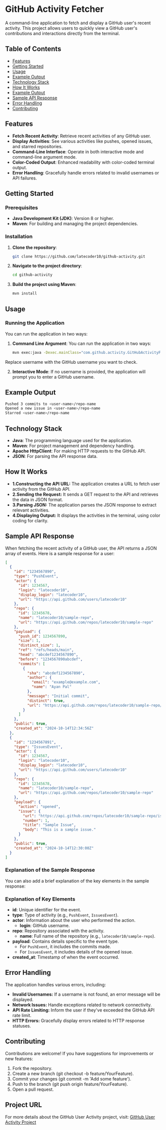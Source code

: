 
# GitHub Activity Fetcher

A command-line application to fetch and display a GitHub user's recent activity. This project allows users to quickly view a GitHub user's contributions and interactions directly from the terminal.

## Table of Contents

- [Features](#features)
- [Getting Started](#getting-started)
- [Usage](#usage)
- [Example Output](#example-output)
- [Technology Stack](#technology-stack)
- [How It Works](#how-it-works)
- [Example Output](#example-output)
- [Sample API Response](#sample-api-response)
- [Error Handling](#error-handling)
- [Contributing](#contributing)


## Features

- **Fetch Recent Activity**: Retrieve recent activities of any GitHub user.
- **Display Activities**: See various activities like pushes, opened issues, and starred repositories.
- **Command-Line Interface**: Operate in both interactive mode and command-line argument mode.
- **Color-Coded Output**: Enhanced readability with color-coded terminal output.
- **Error Handling**: Gracefully handle errors related to invalid usernames or API failures.

## Getting Started

### Prerequisites

- **Java Development Kit (JDK)**: Version 8 or higher.
- **Maven**: For building and managing the project dependencies.

### Installation

1. **Clone the repository**:

   ```bash
   git clone https://github.com/latecoder10/github-activity.git
1. **Navigate to the project directory**:

   ```bash
   cd github-activity
1. **Build the project using Maven**:

   ```bash
   mvn install

## Usage

### Running the Application
You can run the application in two ways:

1. **Command Line Argument**:
    You can run the application in two ways:
   
   ```bash
   mvn exec:java -Dexec.mainClass="com.github.activity.GitHubActivityFetcher" -Dexec.args="username"
Replace username with the GitHub username you want to check.

2. **Interactive Mode**:
    If no username is provided, the application will prompt you to enter a GitHub username.

## Example Output
   ```bash
   Pushed 3 commits to <user-name>/repo-name
   Opened a new issue in <user-name>/repo-name
   Starred <user-name>/repo-name
```

## Technology Stack
- **Java**: The programming language used for the application.
- **Maven**: For project management and dependency handling.
- **Apache HttpClient**: For making HTTP requests to the GitHub API.
- **JSON**: For parsing the API response data.
  
## How It Works
- **1.Constructing the API URL:** The application creates a URL to fetch user activity from the GitHub API.
- **2.Sending the Request:** It sends a GET request to the API and retrieves the data in JSON format.
- **3.Parsing JSON:** The application parses the JSON response to extract relevant activities.
- **4.Displaying Output:** It displays the activities in the terminal, using color coding for clarity.
## Sample API Response

When fetching the recent activity of a GitHub user, the API returns a JSON array of events. Here is a sample response for a user:

```json
[
  {
    "id": "1234567890",
    "type": "PushEvent",
    "actor": {
      "id": 1234567,
      "login": "latecoder10",
      "display_login": "latecoder10",
      "url": "https://api.github.com/users/latecoder10"
    },
    "repo": {
      "id": 12345678,
      "name": "latecoder10/sample-repo",
      "url": "https://api.github.com/repos/latecoder10/sample-repo"
    },
    "payload": {
      "push_id": 1234567890,
      "size": 1,
      "distinct_size": 1,
      "ref": "refs/heads/main",
      "head": "abcdef1234567890",
      "before": "1234567890abcdef",
      "commits": [
        {
          "sha": "abcdef1234567890",
          "author": {
            "email": "example@example.com",
            "name": "Ayan Pal"
          },
          "message": "Initial commit",
          "distinct": true,
          "url": "https://api.github.com/repos/latecoder10/sample-repo/commits/abcdef1234567890"
        }
      ]
    },
    "public": true,
    "created_at": "2024-10-14T12:34:56Z"
  },
  {
    "id": "1234567891",
    "type": "IssuesEvent",
    "actor": {
      "id": 1234567,
      "login": "latecoder10",
      "display_login": "latecoder10",
      "url": "https://api.github.com/users/latecoder10"
    },
    "repo": {
      "id": 12345678,
      "name": "latecoder10/sample-repo",
      "url": "https://api.github.com/repos/latecoder10/sample-repo"
    },
    "payload": {
      "action": "opened",
      "issue": {
        "url": "https://api.github.com/repos/latecoder10/sample-repo/issues/1",
        "number": 1,
        "title": "Sample Issue",
        "body": "This is a sample issue."
      }
    },
    "public": true,
    "created_at": "2024-10-14T12:30:00Z"
  }
]
```

### Explanation of the Sample Response

You can also add a brief explanation of the key elements in the sample response:


### Explanation of Key Elements

- **id**: Unique identifier for the event.
- **type**: Type of activity (e.g., `PushEvent`, `IssuesEvent`).
- **actor**: Information about the user who performed the action.
  - **login**: GitHub username.
- **repo**: Repository associated with the activity.
  - **name**: Full name of the repository (e.g., `latecoder10/sample-repo`).
- **payload**: Contains details specific to the event type.
  - For `PushEvent`, it includes the commits made.
  - For `IssuesEvent`, it includes details of the opened issue.
- **created_at**: Timestamp of when the event occurred.


## Error Handling
The application handles various errors, including:

- **Invalid Usernames:** If a username is not found, an error message will be displayed.
- **Network Issues:** Handle exceptions related to network connectivity.
- **API Rate Limiting:** Inform the user if they've exceeded the GitHub API rate limit.
- **HTTP Errors:** Gracefully display errors related to HTTP response statuses.
## Contributing
Contributions are welcome! If you have suggestions for improvements or new features:

1. Fork the repository.
2. Create a new branch (git checkout -b feature/YourFeature).
3. Commit your changes (git commit -m 'Add some feature').
4. Push to the branch (git push origin feature/YourFeature).
5. Open a pull request.
## Project URL

For more details about the GitHub User Activity project, visit: [GitHub User Activity Project](https://roadmap.sh/projects/github-user-activity)

